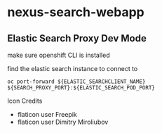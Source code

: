 # nexus-search-webapp

## Elastic Search Proxy Dev Mode

make sure openshift CLI is installed

find the elastic search instance to connect to

```
oc port-forward ${ELASTIC_SEARCHCLIENT_NAME} ${SEARCH_PROXY_PORT}:${ELASTIC_SEARCH_POD_PORT}
```

Icon Credits
- flaticon user Freepik
- flaticon user  Dimitry Miroliubov